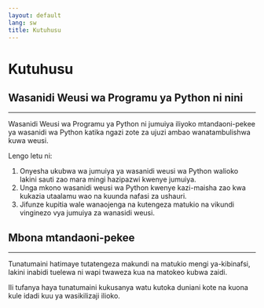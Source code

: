 ```yaml
---
layout: default
lang: sw
title: Kutuhusu
---
```


# Kutuhusu

## Wasanidi Weusi wa Programu ya Python ni nini

---

Wasanidi Weusi wa Programu ya Python ni jumuiya iliyoko mtandaoni-pekee ya wasanidi wa Python katika ngazi zote za ujuzi ambao wanatambulishwa kuwa weusi.

Lengo letu ni:

1. Onyesha ukubwa wa jumuiya ya wasanidi weusi wa Python walioko lakini sauti zao mara mingi hazipazwi kwenye jumuiya.
2. Unga mkono wasanidi weusi wa Python kwenye kazi-maisha zao kwa kukazia utaalamu wao na kuunda nafasi za ushauri.
3. Jifunze kupitia wale wanaojenga na kutengeza matukio na vikundi vinginezo vya jumuiya za wanasidi weusi.

## Mbona mtandaoni-pekee

---
Tunatumaini hatimaye tutatengeza makundi na matukio mengi ya-kibinafsi, lakini inabidi tuelewa ni wapi twaweza kua na matokeo kubwa zaidi.

Ili tufanya haya tunatumaini kukusanya watu kutoka duniani kote na kuona kule idadi kuu ya wasikilizaji ilioko.
